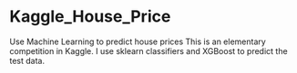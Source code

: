 # Kaggle_House_Price
Use Machine Learning to predict house prices
This is an elementary competition in Kaggle.
I use sklearn classifiers and XGBoost to predict the test data.
